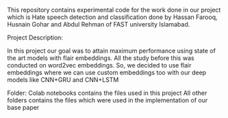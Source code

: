 This repository contains experimental code for the work done in our project which is Hate speech detection and classification done by Hassan Farooq, Husnain Gohar and Abdul Rehman of FAST university Islamabad.

Project Description:

In this project our goal was to attain maximum performance using state of the art models with flair embeddings. All the study before this was conducted on word2vec embeddings. So, we decided to use flair embeddings where we can use custom embeddings too with our deep models like CNN+GRU and CNN+LSTM

Folder: Colab notebooks contains the files used in this project
All other folders contains the files which were used in the implementation of our base paper




